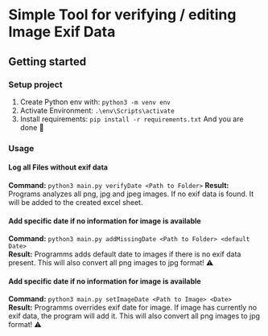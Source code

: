 # Simple Tool for verifying / editing Image Exif Data

## Getting started
### Setup project
1. Create Python env with: `python3 -m venv env`
2. Activate Environment: `.\env\Scripts\activate`
3. Install requirements: `pip install -r requirements.txt`
And you are done 🚀

### Usage
#### Log all Files without exif data
**Command:** `python3 main.py verifyDate <Path to Folder>`
**Result:** Programs analyzes all png, jpg and jpeg images. If no exif data is found. It will be added to the created excel sheet.<br>


#### Add specific date if no information for image is available
**Command:** `python3 main.py addMissingDate <Path to Folder> <default Date>`<br>
**Result:** Programms adds default date to images if there is no exif data present.
This will also convert all png images to jpg format! ⚠️


#### Add specific date if no information for image is available
**Command:** `python3 main.py setImageDate <Path to Image> <Date>`<br>
**Result:** Programms overrides exif date for image. If image has currently no exif data, the program will add it.
This will also convert all png images to jpg format! ⚠️
